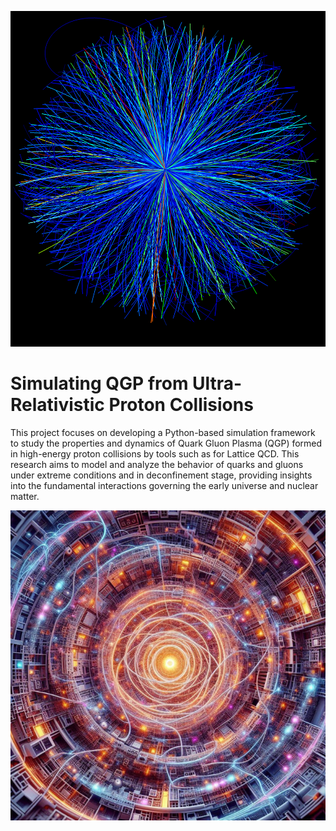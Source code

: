 ![Logo]( PbPbperipheral.png)

# Simulating QGP from Ultra-Relativistic Proton Collisions

This project focuses on developing a Python-based simulation framework to study the properties and dynamics of Quark Gluon Plasma (QGP) formed in high-energy proton collisions by tools such as for Lattice QCD. This research aims to model and analyze the behavior of quarks and gluons under extreme conditions and in deconfinement stage, providing insights into the fundamental interactions governing the early universe and nuclear matter.

![Logo]( latticeqcd.png)
